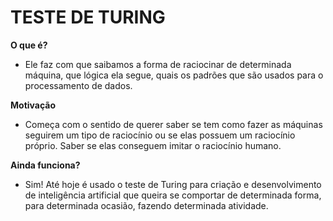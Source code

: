 # TESTE DE TURING

**O que é?**
- Ele faz com que saibamos a forma de raciocinar de determinada máquina, que lógica ela segue, quais os padrões que são usados para o processamento de dados.

**Motivação**
- Começa com o sentido de querer saber se tem como fazer as máquinas seguirem um tipo de raciocínio ou se elas possuem um raciocínio próprio. Saber se elas conseguem imitar o raciocínio humano.

**Ainda funciona?**
- Sim! Até hoje é usado o teste de Turing para criação e desenvolvimento de inteligência artificial que queira se comportar de determinada forma, para determinada ocasião, fazendo determinada atividade.
